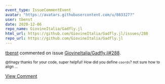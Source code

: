 ```yaml
---
event_type: IssueCommentEvent
avatar: "https://avatars.githubusercontent.com/u/863327?"
user: tbenst
date: 2020-12-06
repo_name: GiovineItalia/Gadfly.jl
html_url: https://github.com/GiovineItalia/Gadfly.jl/issues/288
repo_url: https://github.com/GiovineItalia/Gadfly.jl
---
```


<a href='https://github.com/tbenst' target='_blank'>tbenst</a> commented on issue <a href='https://github.com/GiovineItalia/Gadfly.jl/issues/288' target='_blank'>GiovineItalia/Gadfly.jl#288</a>.

<small>@tlnagy thanks for your code, super helpful! How did you define `coords`? not sure how to align...</small>

<a href='https://github.com/GiovineItalia/Gadfly.jl/issues/288' target='_blank'>View Comment</a>